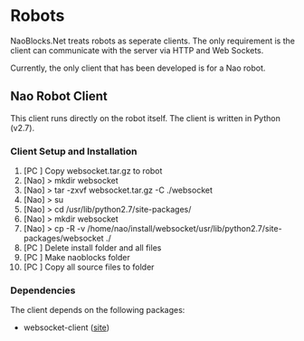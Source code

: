 # Robots

NaoBlocks.Net treats robots as seperate clients. The only requirement is the client can communicate with the server via HTTP and Web Sockets.

Currently, the only client that has been developed is for a Nao robot. 

## Nao Robot Client

This client runs directly on the robot itself. The client is written in Python (v2.7).

### Client Setup and Installation

 1. [PC ] Copy websocket.tar.gz to robot
 2. [Nao] > mkdir websocket
 4. [Nao] > tar -zxvf websocket.tar.gz -C ./websocket
 5. [Nao] > su
 6. [Nao] > cd /usr/lib/python2.7/site-packages/
 7. [Nao] > mkdir websocket
 8. [Nao] > cp -R -v /home/nao/install/websocket/usr/lib/python2.7/site-packages/websocket ./
 9. [PC ] Delete install folder and all files
10. [PC ] Make naoblocks folder
11. [PC ] Copy all source files to folder

### Dependencies

The client depends on the following packages:

* websocket-client ([site](https://pypi.org/project/websocket_client/))